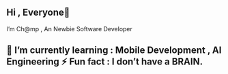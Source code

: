 ## Hi , Everyone👋

I’m Ch@mp , An Newbie Software Developer

🌱 I’m currently learning : Mobile Development , AI Engineering
⚡ Fun fact : I don’t have a BRAIN.
---



<!-- Proudly created with GPRM ( https://gprm.itsvg.in ) -->
